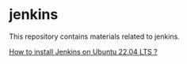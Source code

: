 # jenkins
This repository contains materials related to jenkins.

[ How to install Jenkins on Ubuntu 22.04 LTS ? ](https://github.com/rmstmg01/jenkins/blob/main/jenkins-on-ubuntu-22.04.md)
